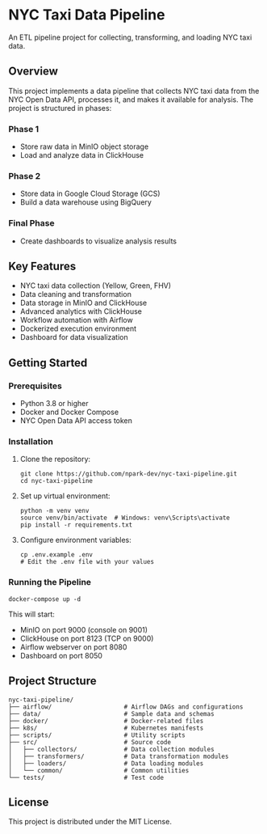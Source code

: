# NYC Taxi Data Pipeline

An ETL pipeline project for collecting, transforming, and loading NYC taxi data.

## Overview

This project implements a data pipeline that collects NYC taxi data from the NYC Open Data API, processes it, and makes it available for analysis. The project is structured in phases:

### Phase 1
- Store raw data in MinIO object storage
- Load and analyze data in ClickHouse

### Phase 2
- Store data in Google Cloud Storage (GCS)
- Build a data warehouse using BigQuery

### Final Phase
- Create dashboards to visualize analysis results

## Key Features

- NYC taxi data collection (Yellow, Green, FHV)
- Data cleaning and transformation
- Data storage in MinIO and ClickHouse
- Advanced analytics with ClickHouse
- Workflow automation with Airflow
- Dockerized execution environment
- Dashboard for data visualization

## Getting Started

### Prerequisites

- Python 3.8 or higher
- Docker and Docker Compose
- NYC Open Data API access token

### Installation

1. Clone the repository:
   ```
   git clone https://github.com/npark-dev/nyc-taxi-pipeline.git
   cd nyc-taxi-pipeline
   ```

2. Set up virtual environment:
   ```
   python -m venv venv
   source venv/bin/activate  # Windows: venv\Scripts\activate
   pip install -r requirements.txt
   ```

3. Configure environment variables:
   ```
   cp .env.example .env
   # Edit the .env file with your values
   ```

### Running the Pipeline

```
docker-compose up -d
```

This will start:
- MinIO on port 9000 (console on 9001)
- ClickHouse on port 8123 (TCP on 9000)
- Airflow webserver on port 8080
- Dashboard on port 8050

## Project Structure

```
nyc-taxi-pipeline/
├── airflow/                    # Airflow DAGs and configurations
├── data/                       # Sample data and schemas
├── docker/                     # Docker-related files
├── k8s/                        # Kubernetes manifests
├── scripts/                    # Utility scripts
├── src/                        # Source code
│   ├── collectors/             # Data collection modules
│   ├── transformers/           # Data transformation modules
│   ├── loaders/                # Data loading modules
│   └── common/                 # Common utilities
└── tests/                      # Test code
```

## License

This project is distributed under the MIT License.